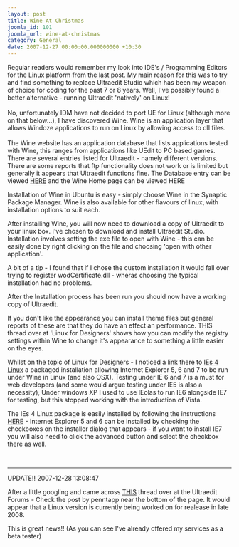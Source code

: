 ```yaml
---
layout: post
title: Wine At Christmas
joomla_id: 101
joomla_url: wine-at-christmas
category: General
date: 2007-12-27 00:00:00.000000000 +10:30
---
```

<p>Regular readers would remember my look into IDE's / Programming  Editors for the Linux platform from the last post. My main reason for  this was to try and find something to replace Ultraedit Studio which has  been my weapon of choice for coding for the past 7 or 8 years. Well,  I've possibly found a better alternative - running Ultraedit 'natively'  on Linux!<br /><br />No, unfortunately IDM have not decided to port UE for  Linux (although more on that below...), I have discovered Wine. Wine is  an application layer that allows Windoze applications to run on Linux by  allowing access to dll files.<br /><br />The Wine website has an  application database that lists applications tested with Wine, this  ranges from applications like UEdit to PC based games. There are several  entries listed for Ultraedit - namely different versions. There are  some reports that ftp functionality does not work or is limited but  generally it appears that Ultraedit functions fine. The Database entry  can be viewed <a href="http://appdb.winehq.org/objectManager.php?sClass=version&amp;iId=7307" target="_blank">HERE</a> and the Wine Home page can be viewed HERE</p>
<p>Installation  of Wine in Ubuntu is easy - simply choose Wine in the Synaptic Package  Manager. Wine is also available for other flavours of linux, with  installation options to suit each.</p>
<p>After installing Wine, you will  now need to download a copy of Ultraedit to your linux box. I've chosen  to download and install Ultraedit Studio. Installation involves setting  the exe file to open with Wine - this can be easily done by right  clicking on the file and choosing 'open with other application'.</p>
<p>A  bit of a tip - I found that if I chose the custom installation it would  fall over trying to register wodCertificate.dll - wheras choosing the  typical installation had no problems.</p>
<p>After the Installation  process has been run you should now have a working copy of Ultraedit.</p>
<p>If  you don't like the appearance you can install theme files but general  reports of these are that they do have an effect an performance. THIS  thread over at 'Linux for Designers' shows how you can modify the  registry settings within Wine to change it's appearance to something a  little easier on the eyes.</p>
<p>Whilst on the topic of Linux for  Designers - I noticed a link there to <a href="http://www.tatanka.com.br/ies4linux/page/Main_Page" target="_blank">IEs 4 Linux</a> a packaged installation allowing  Internet Explorer 5, 6 and 7 to be run under Wine in Linux (and also  OSX). Testing under IE 6 and 7 is a must for web developers (and some  would argue testing under IE5 is also a necessity), Under windows XP I  used to use IEolas to run IE6 alongside IE7 for testing, but this  stopped working with the introduction of Vista.</p>
<p>The IEs 4 Linux  package is easily installed by following the instructions <a href="http://www.tatanka.com.br/ies4linux/page/Installation" target="_blank">HERE</a> - Internet Explorer 5 and 6 can be installed by  checking the checkboxes on the installer dialog that appears - if you  want to install IE7 you will also need to click the advanced button and  select the checkbox there as well.</p>
<p> </p>
<hr width="100%" size="2" />
<p>UPDATE!!  2007-12-28 13:08:47</p>
<p>After a little googling and came across <a href="http://www.ultraedit.com/index.php?name=Forums&amp;file=viewtopic&amp;t=10&amp;postdays=0&amp;postorder=asc&amp;start=120" target="_blank">THIS</a> thread over at the Ultraedit Forums - Check  the post by penntapp near the bottom of the page. It would appear that a  Linux version is currently being worked on for realease in late 2008.</p>
<p>This  is great news!! (As you can see I've already offered my services as a  beta tester)</p>
